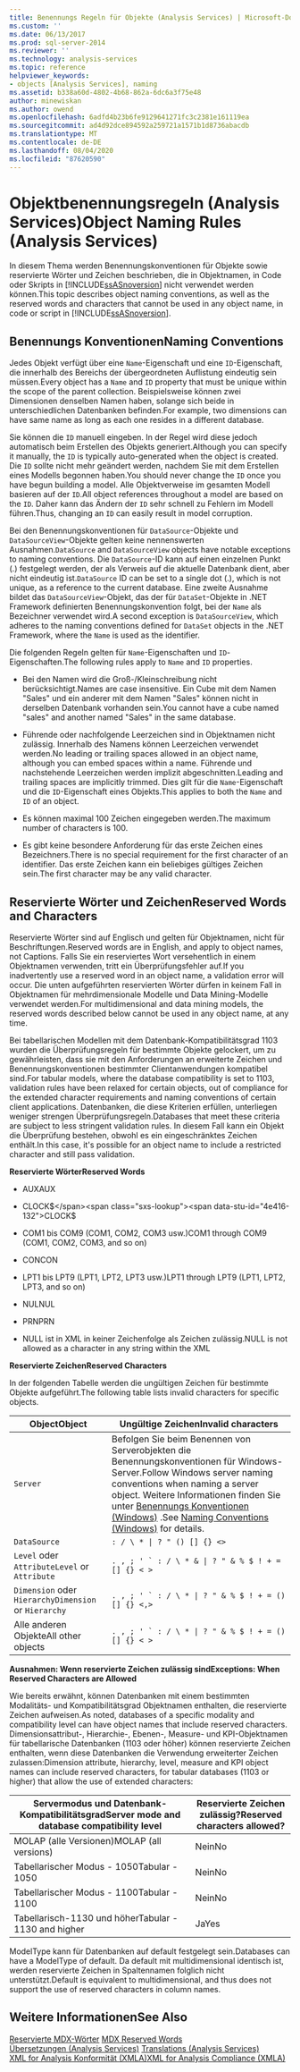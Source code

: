 ```yaml
---
title: Benennungs Regeln für Objekte (Analysis Services) | Microsoft-Dokumentation
ms.custom: ''
ms.date: 06/13/2017
ms.prod: sql-server-2014
ms.reviewer: ''
ms.technology: analysis-services
ms.topic: reference
helpviewer_keywords:
- objects [Analysis Services], naming
ms.assetid: b338a60d-4802-4b68-862a-6dc6a3f75e48
author: minewiskan
ms.author: owend
ms.openlocfilehash: 6adfd4b23b6fe9129641271fc3c2381e161119ea
ms.sourcegitcommit: ad4d92dce894592a259721a1571b1d8736abacdb
ms.translationtype: MT
ms.contentlocale: de-DE
ms.lasthandoff: 08/04/2020
ms.locfileid: "87620590"
---
```

# <a name="object-naming-rules-analysis-services"></a><span data-ttu-id="4e416-102">Objektbenennungsregeln (Analysis Services)</span><span class="sxs-lookup"><span data-stu-id="4e416-102">Object Naming Rules (Analysis Services)</span></span>
  <span data-ttu-id="4e416-103">In diesem Thema werden Benennungskonventionen für Objekte sowie reservierte Wörter und Zeichen beschrieben, die in Objektnamen, in Code oder Skripts in [!INCLUDE[ssASnoversion](../../../includes/ssasnoversion-md.md)] nicht verwendet werden können.</span><span class="sxs-lookup"><span data-stu-id="4e416-103">This topic describes object naming conventions, as well as the reserved words and characters that cannot be used in any object name, in code or script in [!INCLUDE[ssASnoversion](../../../includes/ssasnoversion-md.md)].</span></span>  
  
##  <a name="naming-conventions"></a><a name="bkmk_Names"></a><span data-ttu-id="4e416-104">Benennungs Konventionen</span><span class="sxs-lookup"><span data-stu-id="4e416-104">Naming Conventions</span></span>  
 <span data-ttu-id="4e416-105">Jedes Objekt verfügt über eine `Name`-Eigenschaft und eine `ID`-Eigenschaft, die innerhalb des Bereichs der übergeordneten Auflistung eindeutig sein müssen.</span><span class="sxs-lookup"><span data-stu-id="4e416-105">Every object has a `Name` and `ID` property that must be unique within the scope of the parent collection.</span></span> <span data-ttu-id="4e416-106">Beispielsweise können zwei Dimensionen denselben Namen haben, solange sich beide in unterschiedlichen Datenbanken befinden.</span><span class="sxs-lookup"><span data-stu-id="4e416-106">For example, two dimensions can have same name as long as each one resides in a different database.</span></span>  
  
 <span data-ttu-id="4e416-107">Sie können die `ID` manuell eingeben. In der Regel wird diese jedoch automatisch beim Erstellen des Objekts generiert.</span><span class="sxs-lookup"><span data-stu-id="4e416-107">Although you can specify it manually, the `ID` is typically auto-generated when the object is created.</span></span> <span data-ttu-id="4e416-108">Die `ID` sollte nicht mehr geändert werden, nachdem Sie mit dem Erstellen eines Modells begonnen haben.</span><span class="sxs-lookup"><span data-stu-id="4e416-108">You should never change the `ID` once you have begun building a model.</span></span> <span data-ttu-id="4e416-109">Alle Objektverweise im gesamten Modell basieren auf der `ID`.</span><span class="sxs-lookup"><span data-stu-id="4e416-109">All object references throughout a model are based on the `ID`.</span></span> <span data-ttu-id="4e416-110">Daher kann das Ändern der `ID` sehr schnell zu Fehlern im Modell führen.</span><span class="sxs-lookup"><span data-stu-id="4e416-110">Thus, changing an `ID` can easily result in model corruption.</span></span>  
  
 <span data-ttu-id="4e416-111">Bei den Benennungskonventionen für `DataSource`-Objekte und `DataSourceView`-Objekte gelten keine nennenswerten Ausnahmen.</span><span class="sxs-lookup"><span data-stu-id="4e416-111">`DataSource` and `DataSourceView` objects have notable exceptions to naming conventions.</span></span> <span data-ttu-id="4e416-112">Die `DataSource`-ID kann auf einen einzelnen Punkt (.) festgelegt werden, der als Verweis auf die aktuelle Datenbank dient, aber nicht eindeutig ist.</span><span class="sxs-lookup"><span data-stu-id="4e416-112">`DataSource` ID can be set to a single dot (.), which is not unique, as a reference to the current database.</span></span> <span data-ttu-id="4e416-113">Eine zweite Ausnahme bildet das `DataSourceView`-Objekt, das der für `DataSet`-Objekte in .NET Framework definierten Benennungskonvention folgt, bei der `Name` als Bezeichner verwendet wird.</span><span class="sxs-lookup"><span data-stu-id="4e416-113">A second exception is `DataSourceView`, which adheres to the naming conventions defined for `DataSet` objects in the .NET Framework, where the `Name` is used as the identifier.</span></span>  
  
 <span data-ttu-id="4e416-114">Die folgenden Regeln gelten für `Name`-Eigenschaften und `ID`-Eigenschaften.</span><span class="sxs-lookup"><span data-stu-id="4e416-114">The following rules apply to `Name` and `ID` properties.</span></span>  
  
-   <span data-ttu-id="4e416-115">Bei den Namen wird die Groß-/Kleinschreibung nicht berücksichtigt.</span><span class="sxs-lookup"><span data-stu-id="4e416-115">Names are case insensitive.</span></span> <span data-ttu-id="4e416-116">Ein Cube mit dem Namen "Sales" und ein anderer mit dem Namen "Sales" können nicht in derselben Datenbank vorhanden sein.</span><span class="sxs-lookup"><span data-stu-id="4e416-116">You cannot have a cube named "sales" and another named "Sales" in the same database.</span></span>  
  
-   <span data-ttu-id="4e416-117">Führende oder nachfolgende Leerzeichen sind in Objektnamen nicht zulässig. Innerhalb des Namens können Leerzeichen verwendet werden.</span><span class="sxs-lookup"><span data-stu-id="4e416-117">No leading or trailing spaces allowed in an object name, although you can embed spaces within a name.</span></span> <span data-ttu-id="4e416-118">Führende und nachstehende Leerzeichen werden implizit abgeschnitten.</span><span class="sxs-lookup"><span data-stu-id="4e416-118">Leading and trailing spaces are implicitly trimmed.</span></span> <span data-ttu-id="4e416-119">Dies gilt für die `Name`-Eigenschaft und die `ID`-Eigenschaft eines Objekts.</span><span class="sxs-lookup"><span data-stu-id="4e416-119">This applies to both the `Name` and `ID` of an object.</span></span>  
  
-   <span data-ttu-id="4e416-120">Es können maximal 100 Zeichen eingegeben werden.</span><span class="sxs-lookup"><span data-stu-id="4e416-120">The maximum number of characters is 100.</span></span>  
  
-   <span data-ttu-id="4e416-121">Es gibt keine besondere Anforderung für das erste Zeichen eines Bezeichners.</span><span class="sxs-lookup"><span data-stu-id="4e416-121">There is no special requirement for the first character of an identifier.</span></span> <span data-ttu-id="4e416-122">Das erste Zeichen kann ein beliebiges gültiges Zeichen sein.</span><span class="sxs-lookup"><span data-stu-id="4e416-122">The first character may be any valid character.</span></span>  
  
##  <a name="reserved-words-and-characters"></a><a name="bkmk_reserved"></a><span data-ttu-id="4e416-123">Reservierte Wörter und Zeichen</span><span class="sxs-lookup"><span data-stu-id="4e416-123">Reserved Words and Characters</span></span>  
 <span data-ttu-id="4e416-124">Reservierte Wörter sind auf Englisch und gelten für Objektnamen, nicht für Beschriftungen.</span><span class="sxs-lookup"><span data-stu-id="4e416-124">Reserved words are in English, and apply to object names, not Captions.</span></span> <span data-ttu-id="4e416-125">Falls Sie ein reserviertes Wort versehentlich in einem Objektnamen verwenden, tritt ein Überprüfungsfehler auf.</span><span class="sxs-lookup"><span data-stu-id="4e416-125">If you inadvertently use a reserved word in an object name, a validation error will occur.</span></span> <span data-ttu-id="4e416-126">Die unten aufgeführten reservierten Wörter dürfen in keinem Fall in Objektnamen für mehrdimensionale Modelle und Data Mining-Modelle verwendet werden.</span><span class="sxs-lookup"><span data-stu-id="4e416-126">For multidimensional and data mining models, the reserved words described below cannot be used in any object name, at any time.</span></span>  
  
 <span data-ttu-id="4e416-127">Bei tabellarischen Modellen mit dem Datenbank-Kompatibilitätsgrad 1103 wurden die Überprüfungsregeln für bestimmte Objekte gelockert, um zu gewährleisten, dass sie mit den Anforderungen an erweiterte Zeichen und Benennungskonventionen bestimmter Clientanwendungen kompatibel sind.</span><span class="sxs-lookup"><span data-stu-id="4e416-127">For tabular models, where the database compatibility is set to 1103, validation rules have been relaxed for certain objects, out of compliance for the extended character requirements and naming conventions of certain client applications.</span></span> <span data-ttu-id="4e416-128">Datenbanken, die diese Kriterien erfüllen, unterliegen weniger strengen Überprüfungsregeln.</span><span class="sxs-lookup"><span data-stu-id="4e416-128">Databases that meet these criteria are subject to less stringent validation rules.</span></span> <span data-ttu-id="4e416-129">In diesem Fall kann ein Objekt die Überprüfung bestehen, obwohl es ein eingeschränktes Zeichen enthält.</span><span class="sxs-lookup"><span data-stu-id="4e416-129">In this case, it's possible for an object name to include a restricted character and still pass validation.</span></span>  
  
 <span data-ttu-id="4e416-130">**Reservierte Wörter**</span><span class="sxs-lookup"><span data-stu-id="4e416-130">**Reserved Words**</span></span>  
  
-   <span data-ttu-id="4e416-131">AUX</span><span class="sxs-lookup"><span data-stu-id="4e416-131">AUX</span></span>  
  
-   <span data-ttu-id="4e416-132">CLOCK$</span><span class="sxs-lookup"><span data-stu-id="4e416-132">CLOCK$</span></span>  
  
-   <span data-ttu-id="4e416-133">COM1 bis COM9 (COM1, COM2, COM3 usw.)</span><span class="sxs-lookup"><span data-stu-id="4e416-133">COM1 through COM9 (COM1, COM2, COM3, and so on)</span></span>  
  
-   <span data-ttu-id="4e416-134">CON</span><span class="sxs-lookup"><span data-stu-id="4e416-134">CON</span></span>  
  
-   <span data-ttu-id="4e416-135">LPT1 bis LPT9 (LPT1, LPT2, LPT3 usw.)</span><span class="sxs-lookup"><span data-stu-id="4e416-135">LPT1 through LPT9 (LPT1, LPT2, LPT3, and so on)</span></span>  
  
-   <span data-ttu-id="4e416-136">NUL</span><span class="sxs-lookup"><span data-stu-id="4e416-136">NUL</span></span>  
  
-   <span data-ttu-id="4e416-137">PRN</span><span class="sxs-lookup"><span data-stu-id="4e416-137">PRN</span></span>  
  
-   <span data-ttu-id="4e416-138">NULL ist in XML in keiner Zeichenfolge als Zeichen zulässig.</span><span class="sxs-lookup"><span data-stu-id="4e416-138">NULL is not allowed as a character in any string within the XML</span></span>  
  
 <span data-ttu-id="4e416-139">**Reservierte Zeichen**</span><span class="sxs-lookup"><span data-stu-id="4e416-139">**Reserved Characters**</span></span>  
  
 <span data-ttu-id="4e416-140">In der folgenden Tabelle werden die ungültigen Zeichen für bestimmte Objekte aufgeführt.</span><span class="sxs-lookup"><span data-stu-id="4e416-140">The following table lists invalid characters for specific objects.</span></span>  
  
|<span data-ttu-id="4e416-141">Object</span><span class="sxs-lookup"><span data-stu-id="4e416-141">Object</span></span>|<span data-ttu-id="4e416-142">Ungültige Zeichen</span><span class="sxs-lookup"><span data-stu-id="4e416-142">Invalid characters</span></span>|  
|------------|------------------------|  
|`Server`|<span data-ttu-id="4e416-143">Befolgen Sie beim Benennen von Serverobjekten die Benennungskonventionen für Windows-Server.</span><span class="sxs-lookup"><span data-stu-id="4e416-143">Follow Windows server naming conventions when naming a server object.</span></span> <span data-ttu-id="4e416-144">Weitere Informationen finden Sie unter [Benennungs Konventionen (Windows)](/windows/desktop/DNS/naming-conventions) .</span><span class="sxs-lookup"><span data-stu-id="4e416-144">See [Naming Conventions (Windows)](/windows/desktop/DNS/naming-conventions) for details.</span></span>|  
|`DataSource`| `: / \ * \| ? " () [] {} <>` |  
|<span data-ttu-id="4e416-145">`Level` oder `Attribute`</span><span class="sxs-lookup"><span data-stu-id="4e416-145">`Level` or `Attribute`</span></span>|````. , ; ' ` : / \ * & \| ? " & % $ ! + = [] {} < >````|  
|<span data-ttu-id="4e416-146">`Dimension` oder `Hierarchy`</span><span class="sxs-lookup"><span data-stu-id="4e416-146">`Dimension` or `Hierarchy`</span></span>|````. , ; ' ` : / \ * \| ? " & % $ ! + = () [] {} <,>````|  
|<span data-ttu-id="4e416-147">Alle anderen Objekte</span><span class="sxs-lookup"><span data-stu-id="4e416-147">All other objects</span></span>|````. , ; ' ` : / \ * \| ? " & % $ ! + = () [] {} < >````|  
  
 <span data-ttu-id="4e416-148">**Ausnahmen: Wenn reservierte Zeichen zulässig sind**</span><span class="sxs-lookup"><span data-stu-id="4e416-148">**Exceptions: When Reserved Characters are Allowed**</span></span>  
  
 <span data-ttu-id="4e416-149">Wie bereits erwähnt, können Datenbanken mit einem bestimmten Modalitäts- und Kompatibilitätsgrad Objektnamen enthalten, die reservierte Zeichen aufweisen.</span><span class="sxs-lookup"><span data-stu-id="4e416-149">As noted, databases of a specific modality and compatibility level can have object names that include reserved characters.</span></span> <span data-ttu-id="4e416-150">Dimensionsattribut-, Hierarchie-, Ebenen-, Measure- und KPI-Objektnamen für tabellarische Datenbanken (1103 oder höher) können reservierte Zeichen enthalten, wenn diese Datenbanken die Verwendung erweiterter Zeichen zulassen:</span><span class="sxs-lookup"><span data-stu-id="4e416-150">Dimension attribute, hierarchy, level, measure and KPI object names can include reserved characters, for tabular databases (1103 or higher) that allow the use of extended characters:</span></span>  
  
|<span data-ttu-id="4e416-151">Servermodus und Datenbank-Kompatibilitätsgrad</span><span class="sxs-lookup"><span data-stu-id="4e416-151">Server mode and database compatibility level</span></span>|<span data-ttu-id="4e416-152">Reservierte Zeichen zulässig?</span><span class="sxs-lookup"><span data-stu-id="4e416-152">Reserved characters allowed?</span></span>|  
|--------------------------------------------------|----------------------------------|  
|<span data-ttu-id="4e416-153">MOLAP (alle Versionen)</span><span class="sxs-lookup"><span data-stu-id="4e416-153">MOLAP (all versions)</span></span>|<span data-ttu-id="4e416-154">Nein</span><span class="sxs-lookup"><span data-stu-id="4e416-154">No</span></span>|  
|<span data-ttu-id="4e416-155">Tabellarischer Modus - 1050</span><span class="sxs-lookup"><span data-stu-id="4e416-155">Tabular - 1050</span></span>|<span data-ttu-id="4e416-156">Nein</span><span class="sxs-lookup"><span data-stu-id="4e416-156">No</span></span>|  
|<span data-ttu-id="4e416-157">Tabellarischer Modus - 1100</span><span class="sxs-lookup"><span data-stu-id="4e416-157">Tabular - 1100</span></span>|<span data-ttu-id="4e416-158">Nein</span><span class="sxs-lookup"><span data-stu-id="4e416-158">No</span></span>|  
|<span data-ttu-id="4e416-159">Tabellarisch-1130 und höher</span><span class="sxs-lookup"><span data-stu-id="4e416-159">Tabular - 1130 and higher</span></span>|<span data-ttu-id="4e416-160">Ja</span><span class="sxs-lookup"><span data-stu-id="4e416-160">Yes</span></span>|  
  
 <span data-ttu-id="4e416-161">ModelType kann für Datenbanken auf default festgelegt sein.</span><span class="sxs-lookup"><span data-stu-id="4e416-161">Databases can have a ModelType of default.</span></span> <span data-ttu-id="4e416-162">Da default mit multidimensional identisch ist, werden reservierte Zeichen in Spaltennamen folglich nicht unterstützt.</span><span class="sxs-lookup"><span data-stu-id="4e416-162">Default is equivalent to multidimensional, and thus does not support the use of reserved characters in column names.</span></span>  
  
## <a name="see-also"></a><span data-ttu-id="4e416-163">Weitere Informationen</span><span class="sxs-lookup"><span data-stu-id="4e416-163">See Also</span></span>  
 <span data-ttu-id="4e416-164">[Reservierte MDX-Wörter](/sql/mdx/mdx-reserved-words) </span><span class="sxs-lookup"><span data-stu-id="4e416-164">[MDX Reserved Words](/sql/mdx/mdx-reserved-words) </span></span>  
 <span data-ttu-id="4e416-165">[Übersetzungen &#40;Analysis Services&#41;](/analysis-services/translation-support-in-analysis-services) </span><span class="sxs-lookup"><span data-stu-id="4e416-165">[Translations &#40;Analysis Services&#41;](/analysis-services/translation-support-in-analysis-services) </span></span>  
 [<span data-ttu-id="4e416-166">XML for Analysis Konformität &#40;XMLA&#41;</span><span class="sxs-lookup"><span data-stu-id="4e416-166">XML for Analysis Compliance &#40;XMLA&#41;</span></span>](https://docs.microsoft.com/bi-reference/xmla/xml-for-analysis-compliance-xmla)  
  
  
